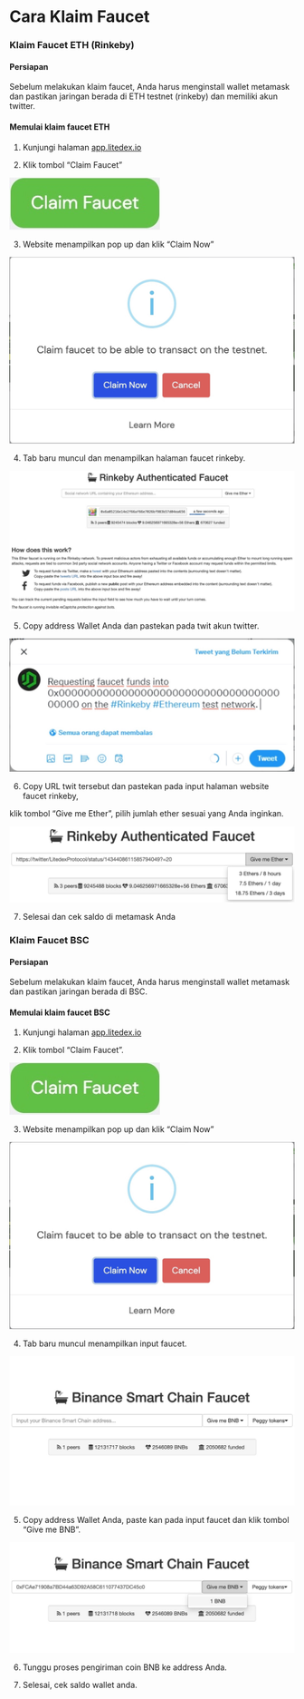 # Cara Klaim Faucet

### **Klaim Faucet ETH \(Rinkeby\)**

#### **Persiapan** 

Sebelum melakukan klaim faucet, Anda harus menginstall wallet metamask dan pastikan jaringan berada di ETH testnet \(rinkeby\) dan memiliki akun twitter.

#### **Memulai klaim faucet ETH**

1. Kunjungi halaman [app.litedex.io](http://app.litedex.io)

2. Klik tombol “Claim Faucet”

![](../.gitbook/assets/9c3ede5c-9287-44c2-b9b5-86dcf1b28d76_4_5005_c%20%283%29.jpeg)

3. Website menampilkan pop up dan klik “Claim Now”

![](../.gitbook/assets/b9f789e4-a3cd-4e74-80d2-465b96833068_1_201_a%20%283%29.jpeg)

4. Tab baru muncul dan menampilkan halaman faucet rinkeby.

![](../.gitbook/assets/54043853-e8a1-4a65-8ecf-70cefe74ca4c_1_105_c%20%281%29%20%281%29.jpeg)

5. Copy address Wallet Anda dan pastekan pada twit akun twitter.

![](../.gitbook/assets/abe28c4e-97c1-40e9-b253-392edbe87083_1_201_a%20%281%29%20%281%29.jpeg)

6. Copy URL twit tersebut dan pastekan pada input halaman website faucet rinkeby, 

klik tombol “Give me Ether”, pilih jumlah ether sesuai yang Anda inginkan.

![](../.gitbook/assets/8162b7a4-84ba-4e2b-ac90-8ead17a3a315_1_201_a%20%281%29.jpeg)

7. Selesai dan cek saldo di metamask Anda

### **Klaim Faucet BSC**

#### **Persiapan**

Sebelum melakukan klaim faucet, Anda harus menginstall wallet metamask dan pastikan jaringan berada di BSC.

#### **Memulai klaim faucet BSC**

1. Kunjungi halaman [app.litedex.io](http://app.litedex.io)

2. Klik tombol “Claim Faucet”.

![](../.gitbook/assets/9c3ede5c-9287-44c2-b9b5-86dcf1b28d76_4_5005_c%20%281%29.jpeg)

3. Website menampilkan pop up dan klik “Claim Now”

![](../.gitbook/assets/b9f789e4-a3cd-4e74-80d2-465b96833068_1_201_a%20%284%29.jpeg)

4. Tab baru muncul menampilkan input faucet.

![](../.gitbook/assets/54b3e016-2895-4675-9875-5c705c63d4c5_1_105_c%20%281%29.jpeg)

5. Copy address Wallet Anda, paste kan pada input faucet dan klik tombol “Give me BNB”.

![](../.gitbook/assets/8c6ff5c5-9ce4-48c4-bbd4-e871ec45be2b_1_105_c%20%281%29.jpeg)

6. Tunggu proses pengiriman coin BNB ke address Anda.

7. Selesai, cek saldo wallet anda.



